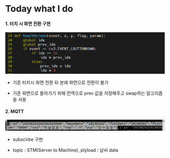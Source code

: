 # Today what I do

#### 1. 터치 시 화면 전환 구현

![image.png](./image.png)

- 기존 터치시 화면 전환 뒤 본래 화면으로 전환이 불가

- 기존 화면으로 돌아가기 위해 전역으로 prev 값을 저장해주고 swap하는 알고리즘을 사용

#### 2. MQTT

![image-1.png](./image-1.png)

- subscirbe 구현

- topic : STM(Server to Machine),  plyload : 날씨 data
